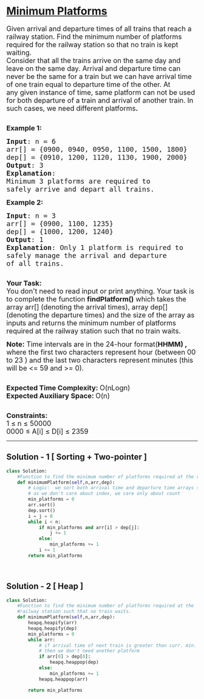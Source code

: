 # [Minimum Platforms](https://www.geeksforgeeks.org/problems/minimum-platforms-1587115620/1)

<div><div class="problems_problem_content__Xm_eO"><p><span style="font-size: 18px;">Given arrival and departure times of all trains that reach a railway station. Find the minimum number of platforms required for the railway station so that no train is kept waiting.<br>Consider that all the trains arrive on the same day and leave on the same day. Arrival and departure time can never&nbsp;be the same for a train&nbsp;but we can have arrival time of one train equal to departure time of the other.&nbsp;At any&nbsp;given instance of time, same platform can not be used for both departure of a train and arrival of another train.&nbsp;In such cases,&nbsp;we need different platforms<strong>.</strong></span></p>
<p><br><span style="font-size: 18px;"><strong>Example 1:</strong></span></p>
<pre><span style="font-size: 18px;"><strong>Input</strong>: n = 6&nbsp;
arr[] = {0900, 0940, 0950, 1100, 1500, 1800}
dep[] = {0910, 1200, 1120, 1130, 1900, 2000}
<strong>Output</strong>: 3
<strong>Explanation</strong>: 
Minimum 3 platforms are required to 
safely arrive and depart all trains.</span></pre>
<p><span style="font-size: 18px;"><strong>Example 2:</strong></span></p>
<pre><span style="font-size: 18px;"><strong>Input</strong>: n = 3
arr[] = {0900, 1100, 1235}
dep[] = {1000, 1200, 1240}
<strong>Output</strong>: 1
<strong>Explanation</strong>: Only&nbsp;1 platform is required to 
safely manage the arrival and departure 
of all trains.&nbsp;</span>
</pre>
<p><br><span style="font-size: 18px;"><strong>Your Task:</strong><br>You don't need to read input or print anything. Your task is to complete the function&nbsp;<strong>findPlatform()</strong>&nbsp;which takes the array arr[] (denoting the arrival times), array dep[] (denoting the departure times)&nbsp;and the size of the array as inputs and returns the minimum number of platforms required at the railway station such that no train waits.</span></p>
<p><span style="font-size: 18px;"><strong>Note:</strong> Time intervals are in the 24-hour format(<strong>HHMM) ,</strong> where the first two characters represent hour (between 00 to 23 ) and the last two characters represent minutes (this will be &lt;= 59 and &gt;= 0).</span></p>
<p><br><span style="font-size: 18px;"><strong>Expected Time Complexity:&nbsp;</strong>O(nLogn)<br><strong>Expected Auxiliary Space:&nbsp;</strong>O(n)</span></p>
<p><br><span style="font-size: 18px;"><strong>Constraints:</strong><br>1 ≤ n ≤ 50000<br>0000 ≤ A[i] ≤ D[i] ≤ 2359</span></p></div></div>

<hr/>

## Solution - 1 [ Sorting + Two-pointer ]

```py
class Solution:
    #Function to find the minimum number of platforms required at the railway station such that no train waits.
    def minimumPlatform(self,n,arr,dep):
        # Logic:  we sort both arrival time and departure time arrays separately
        # as we don't care about index, we care only about count
        min_platforms = 0
        arr.sort()
        dep.sort()
        i = j = 0
        while i < n:
            if min_platforms and arr[i] > dep[j]:
                j += 1
            else:
                min_platforms += 1
            i += 1
        return min_platforms
```

</br>

## Solution - 2 [ Heap ]

```py
class Solution:
    #Function to find the minimum number of platforms required at the
    #railway station such that no train waits.
    def minimumPlatform(self,n,arr,dep):
        heapq.heapify(arr)
        heapq.heapify(dep)
        min_platforms = 0
        while arr:
            # if arrival time of next train is greater than curr. min. departure time
            # then we don't need another platform
            if arr[0] > dep[0]:
                heapq.heappop(dep)
            else:
                min_platforms += 1
            heapq.heappop(arr)

        return min_platforms
```
